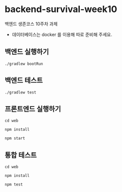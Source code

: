 # backend-survival-week10

백엔드 생존코스 10주차 과제

- 데이터베이스는 docker 를 이용해 따로 준비해 주세요.

## 백엔드 실행하기

```shell
./gradlew bootRun
```

## 백엔드 테스트

```shell
./gradlew test
```

## 프론트엔드 실행하기

```shell
cd web

npm install

npm start
```

## 통합 테스트

```shell
cd web

npm install

npm test
```
